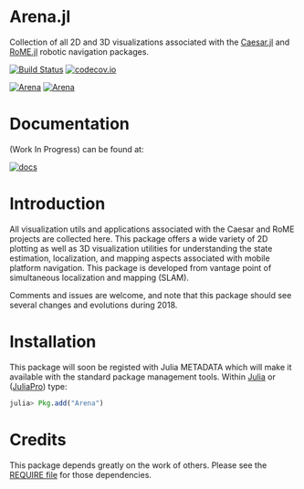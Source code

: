 # Arena.jl

Collection of all 2D and 3D visualizations associated with the [Caesar.jl](http://www.github.com/dehann/Caesar.jl.git) and [RoME.jl](http://www.github.com/dehann/RoME.jl.git) robotic navigation packages.

[![Build Status](https://travis-ci.org/dehann/Arena.jl.svg?branch=master)](https://travis-ci.org/dehann/Arena.jl)
[![codecov.io](https://codecov.io/github/dehann/Arena.jl/coverage.svg?branch=master)](https://codecov.io/github/dehann/Arena.jl?branch=master)

[![Arena](http://pkg.julialang.org/badges/Arena_0.6.svg)](http://pkg.julialang.org/?pkg=Arena&ver=0.6)
[![Arena](http://pkg.julialang.org/badges/Arena_0.7.svg)](http://pkg.julialang.org/?pkg=Arena&ver=0.7)

# Documentation

(Work In Progress) can be found at:

[![docs](https://img.shields.io/badge/docs-latest-blue.svg)](https://dehann.github.io/Arena.jl/latest/)

# Introduction

All visualization utils and applications associated with the Caesar and RoME projects are collected here.  This package offers a wide variety of 2D plotting as well as 3D visualization utilities for understanding the state estimation, localization, and mapping aspects associated with mobile platform navigation.  This package is developed from vantage point of simultaneous localization and mapping (SLAM).

Comments and issues are welcome, and note that this package should see several changes and evolutions during 2018.

# Installation

This package will soon be registed with Julia METADATA which will make it available with the standard package management tools.  Within [Julia](http://www.julialang.org) or ([JuliaPro](http://www.juliacomputing.com)) type:
```julia
julia> Pkg.add("Arena")
```

# Credits

This package depends greatly on the work of others.  Please see the [REQUIRE file](/REQUIRE) for those dependencies.
